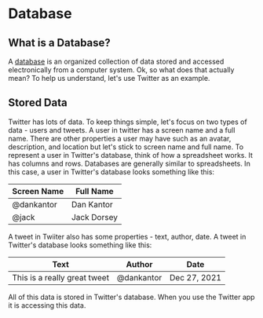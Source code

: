 # Database

## What is a Database?
A [database](https://en.wikipedia.org/wiki/Database) is an organized collection of data stored and accessed electronically from a computer system. Ok, so what does that actually mean? To help us understand, let's use Twitter as an example. 

## Stored Data

Twitter has lots of data. To keep things simple, let's focus on two types of data - users and tweets. A user in twitter has a screen name and a full name. There are other properties a user may have such as an avatar, description, and location but let's stick to screen name and full name. To represent a user in Twitter's database, think of how a spreadsheet works. It has columns and rows. Databases are generally similar to spreadsheets. In this case, a user in Twitter's database looks something like this:

| Screen Name      | Full Name |
| ----------- | ----------- |
| @dankantor      | Dan Kantor       |
| @jack   | Jack Dorsey        |

A tweet in Twiiter also has some properties - text, author, date. A tweet in Twitter's database looks something like this:

| Text      | Author | Date |
| ----------- | ----------- | ----------- |
| This is a really great tweet     | @dankantor       | Dec 27, 2021 |

All of this data is stored in Twitter's database. When you use the Twitter app it is accessing this data.
